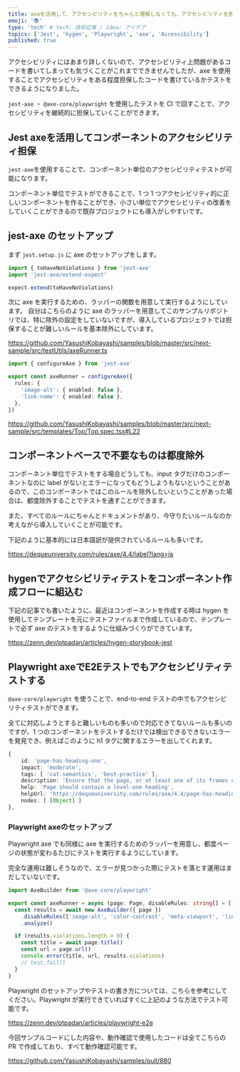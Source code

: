 ```yaml
---
title: axeを活用して、アクセシビリティをちゃんと理解しなくても、アクセシビリティを担保したhtmlを書く
emoji: '📚'
type: 'tech' # tech: 技術記事 / idea: アイデア
topics: ['Jest', 'hygen', 'Playwright', 'axe', 'Accessibility']
published: true
---
```


アクセシビリティにはあまり詳しくないので、アクセシビリティ上問題があるコードを書いてしまっても気づくことがこれまでできませんでしたが、axe を使用することでアクセシビリティをある程度担保したコードを書けているかテストをできるようになりました。

`jest-axe` ・ `@axe-core/playwright` を使用したテストを CI で回すことで、アクセシビリティを継続的に担保していくことができます。

## Jest axeを活用してコンポーネントのアクセシビリティ担保

`jest-axe`を使用することで、コンポーネント単位のアクセシビリティテストが可能になります。

コンポーネント単位でテストができることで、1 つ 1 つアクセシビリティ的に正しいコンポーネントを作ることができ、小さい単位でアクセシビリティの改善をしていくことができるので既存プロジェクトにも導入がしやすいです。

## jest-axe のセットアップ

まず `jest.setup.js` に axe のセットアップをします。

```typescript
import { toHaveNoViolations } from 'jest-axe'
import 'jest-axe/extend-expect'

expect.extend(toHaveNoViolations)
```

次に axe を実行するための、ラッパーの関数を用意して実行するようにしています。
自分はこちらのように axe のラッパーを用意してこのサンプルリポジトリでは、特に除外の設定をしていないですが、導入しているプロジェクトでは担保することが難しいルールを基本除外にしています。

https://github.com/YasushiKobayashi/samples/blob/master/src/next-sample/src/testUtils/axeRunner.ts

```typescript
import { configureAxe } from 'jest-axe'

export const axeRunner = configureAxe({
  rules: {
    'image-alt': { enabled: false },
    'link-name': { enabled: false },
  },
})
```

https://github.com/YasushiKobayashi/samples/blob/master/src/next-sample/src/templates/Top/Top.spec.tsx#L22

## コンポーネントベースで不要なものは都度除外

コンポーネント単位でテストをする場合どうしても、input タグだけのコンポーネントなのに label がないとエラーになってもどうしようもないということがあるので、このコンポーネントではこのルールを除外したいということがあった場合は、都度除外することでテストを通すことができます。

また、すべてのルールにちゃんとドキュメントがあり、今守りたいルールなのか考えながら導入していくことが可能です。

下記のように基本的には日本語訳が提供されているルールも多いです。

https://dequeuniversity.com/rules/axe/4.4/label?lang=ja

## hygenでアクセシビリティテストをコンポーネント作成フローに組込む

下記の記事でも書いたように、最近はコンポーネントを作成する時は hygen を使用してテンプレートを元にテストファイルまで作成しているので、テンプレートで必ず axe のテストをするように仕組みづくりができています。

https://zenn.dev/ptpadan/articles/hygen-storybook-jest

## Playwright axeでE2Eテストでもアクセシビリティテストする

`@axe-core/playwright` を使うことで、end-to-end テストの中でもアクセシビリティテストができます。

全てに対応しようとすると難しいものも多いので対応できてないルールも多いのですが、1 つのコンポーネントをテストするだけでは検出できるできないエラーを発見でき、例えばこのように h1 タグに関するエラーを出してくれます。

```typescript
{
    id: 'page-has-heading-one',
    impact: 'moderate',
    tags: [ 'cat.semantics', 'best-practice' ],
    description: 'Ensure that the page, or at least one of its frames contains a level-one heading',
    help: 'Page should contain a level-one heading',
    helpUrl: 'https://dequeuniversity.com/rules/axe/4.4/page-has-heading-one?application=playwright',
    nodes: [ [Object] ]
},
```

### Playwright axeのセットアップ

Playwright axe でも同様に axe を実行するためのラッパーを用意し、都度ページの状態が変わるたびにテストを実行するようにしています。

完全な運用は難しそうなので、エラーが見つかった際にテストを落とす運用はまだしていないです。

```typescript
import AxeBuilder from '@axe-core/playwright'

export const axeRunner = async (page: Page, disableRules: string[] = []) => {
  const results = await new AxeBuilder({ page })
    .disableRules(['image-alt', 'color-contrast', 'meta-viewport', 'link-name', ...disableRules])
    .analyze()

  if (results.violations.length > 0) {
    const title = await page.title()
    const url = page.url()
    console.error(title, url, results.violations)
    // test.fail()
  }
}
```

Playwright のセットアップやテストの書き方については、こちらを参考にしてください。Playwright が実行できていればすぐに上記のような方法でテスト可能です。

https://zenn.dev/ptpadan/articles/playwright-e2e

今回サンプルコードにした内容や、動作確認で使用したコードは全てこちらの PR で作成しており、すべて動作確認可能です。

https://github.com/YasushiKobayashi/samples/pull/880
